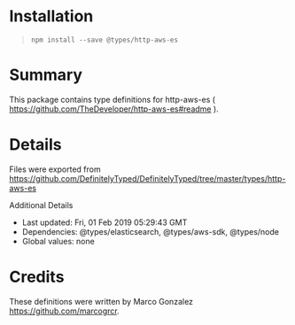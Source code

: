 # Installation
> `npm install --save @types/http-aws-es`

# Summary
This package contains type definitions for http-aws-es ( https://github.com/TheDeveloper/http-aws-es#readme ).

# Details
Files were exported from https://github.com/DefinitelyTyped/DefinitelyTyped/tree/master/types/http-aws-es

Additional Details
 * Last updated: Fri, 01 Feb 2019 05:29:43 GMT
 * Dependencies: @types/elasticsearch, @types/aws-sdk, @types/node
 * Global values: none

# Credits
These definitions were written by Marco Gonzalez <https://github.com/marcogrcr>.
